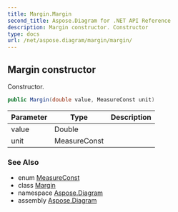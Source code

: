 ```yaml
---
title: Margin.Margin
second_title: Aspose.Diagram for .NET API Reference
description: Margin constructor. Constructor
type: docs
url: /net/aspose.diagram/margin/margin/
---
```

## Margin constructor

Constructor.

```csharp
public Margin(double value, MeasureConst unit)
```

| Parameter | Type | Description |
| --- | --- | --- |
| value | Double |  |
| unit | MeasureConst |  |

### See Also

* enum [MeasureConst](../../measureconst/)
* class [Margin](../)
* namespace [Aspose.Diagram](../../margin/)
* assembly [Aspose.Diagram](../../../)


